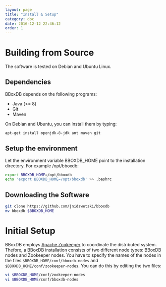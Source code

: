 ```yaml
---
layout: page
title: "Install & Setup"
category: doc
date: 2016-12-12 22:46:12
order: 1
---
```


# Building from Source
The software is tested on Debian and Ubuntu Linux.

## Dependencies 
BBoxDB depends on the following programs:

- Java (>= 8)
- Git
- Maven

On Debian and Ubuntu, you can install them by typing:

```bash
apt-get install openjdk-8-jdk ant maven git
```

## Setup the environment
Let the environment variable BBOXDB_HOME point to the installation directory. For example /opt/bboxdb:

```bash
export BBOXDB_HOME=/opt/bboxdb
echo 'export BBOXDB_HOME=/opt/bboxdb' >> .bashrc
```

## Downloading the Software
```bash
git clone https://github.com/jnidzwetzki/bboxdb
mv bboxdb $BBOXDB_HOME
```

# Initial Setup
BBoxDB employs [Apache Zookeeper](https://zookeeper.apache.org/) to coordinate the distributed system. Thefore, a BBoxDB installation consists of two different node types: BBoxDB nodes and Zookeeper nodes. You have to specify the names of the nodes in the files ```$BBOXDB_HOME/conf/bboxdb-nodes``` and ```$BBOXDB_HOME/conf/zookeeper-nodes```. You can do this by editing the two files:

```bash
vi $BBOXDB_HOME/conf/zookeeper-nodes
vi $BBOXDB_HOME/conf/bboxdb-nodes
```


